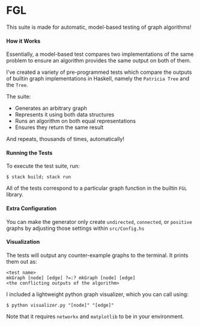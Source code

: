 # FGL
This suite is made for automatic, model-based testing of graph algorithms!

#### How it Works
Essentially, a model-based test compares two implementations of the same problem to ensure an algorithm provides the same output on both of them.

I've created a variety of pre-programmed tests which compare the outputs of builtin graph implementations in Haskell, namely the `Patricia Tree` and the `Tree`.

The suite:
- Generates an arbitrary graph
- Represents it using both data structures
- Runs an algorithm on both equal representations
- Ensures they return the same result

And repeats, thousands of times, automatically!

#### Running the Tests
To execute the test suite, run:
 ```
 $ stack build; stack run
 ```
All of the tests correspond to a particular graph function in the builtin `FGL` library.

#### Extra Configuration
You can make the generator only create `undirected`, `connected`, or `positive` graphs by adjusting those settings within `src/Config.hs`

#### Visualization
The tests will output any counter-example graphs to the terminal. It prints them out as:
 ```
 <test name>
 mkGraph [node] [edge] ?=:? mkGraph [node] [edge]
 <the conflicting outputs of the algorithm>
 ```
I included a lightweight python graph visualizer, which you can call using:
```
$ python visualizer.py "[node]" "[edge]"
```
Note that it requires `networkx` and `matplotlib` to be in your environment.